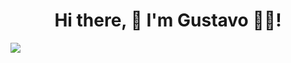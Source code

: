 <h1 align="center">Hi there, 👋 I'm Gustavo 👨‍💻!</h1>

![](https://komarev.com/ghpvc/?username=gustavocd&color=green)
